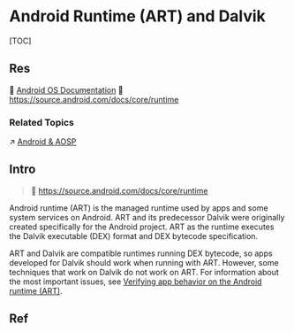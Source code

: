 # Android Runtime (ART) and Dalvik

[TOC]



## Res
📂 [Android OS Documentation](https://source.android.com/docs)
📂 https://source.android.com/docs/core/runtime


### Related Topics
↗ [Android & AOSP](../../../../../🥷🏼%20Operating%20System%20(Engineering)/Android%20&%20AOSP/Android%20&%20AOSP.md)



## Intro
> 🔗 https://source.android.com/docs/core/runtime

Android runtime (ART) is the managed runtime used by apps and some system services on Android. ART and its predecessor Dalvik were originally created specifically for the Android project. ART as the runtime executes the Dalvik executable (DEX) format and DEX bytecode specification.

ART and Dalvik are compatible runtimes running DEX bytecode, so apps developed for Dalvik should work when running with ART. However, some techniques that work on Dalvik do not work on ART. For information about the most important issues, see [Verifying app behavior on the Android runtime (ART)](http://developer.android.com/guide/practices/verifying-apps-art.html).



## Ref

